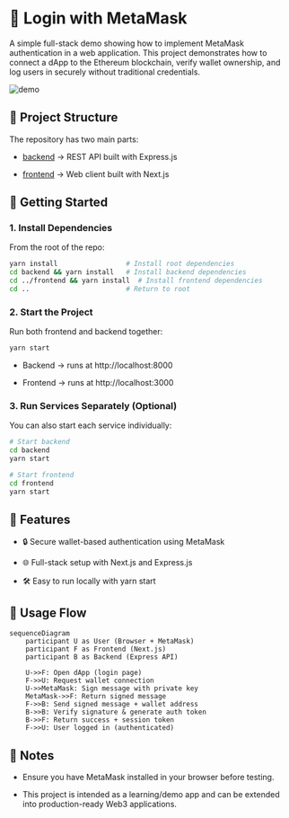 # 🦊 Login with MetaMask

A simple full-stack demo showing how to implement MetaMask authentication in a web application.
This project demonstrates how to connect a dApp to the Ethereum blockchain, verify wallet ownership, and log users in securely without traditional credentials.

![demo](login-with-metamask-demo.gif)

## 📂 Project Structure

The repository has two main parts:

- [backend](https://github.com/anton-karlovskiy/login-with-metamask-prototype/blob/main/backend) → REST API built with Express.js

- [frontend](https://github.com/anton-karlovskiy/login-with-metamask-prototype/blob/main/frontend) → Web client built with Next.js

## 🚀 Getting Started

### 1. Install Dependencies

From the root of the repo:

```bash
yarn install                 # Install root dependencies
cd backend && yarn install   # Install backend dependencies
cd ../frontend && yarn install  # Install frontend dependencies
cd ..                        # Return to root
```

### 2. Start the Project

Run both frontend and backend together:

```bash
yarn start
```

- Backend → runs at http://localhost:8000

- Frontend → runs at http://localhost:3000

### 3. Run Services Separately (Optional)

You can also start each service individually:

```bash
# Start backend
cd backend
yarn start

# Start frontend
cd frontend
yarn start
```

## 🔑 Features

- 🔒 Secure wallet-based authentication using MetaMask

- 🌐 Full-stack setup with Next.js and Express.js

- 🛠️ Easy to run locally with yarn start

## 🔄 Usage Flow

```mermaid
sequenceDiagram
    participant U as User (Browser + MetaMask)
    participant F as Frontend (Next.js)
    participant B as Backend (Express API)

    U->>F: Open dApp (login page)
    F->>U: Request wallet connection
    U->>MetaMask: Sign message with private key
    MetaMask->>F: Return signed message
    F->>B: Send signed message + wallet address
    B->>B: Verify signature & generate auth token
    B->>F: Return success + session token
    F->>U: User logged in (authenticated)
```

## 📌 Notes

- Ensure you have MetaMask installed in your browser before testing.

- This project is intended as a learning/demo app and can be extended into production-ready Web3 applications.